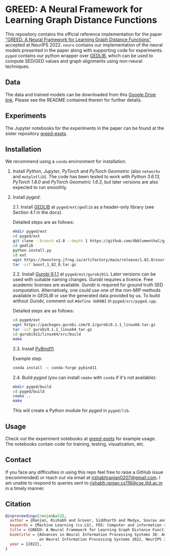 # GREED: A Neural Framework for Learning Graph Distance Functions

This repository contains the official reference implementation for the paper ["GREED: A Neural Framework for Learning Graph Distance Functions"](https://openreview.net/pdf?id=3LBxVcnsEkV) accepted at NeurIPS 2022. `neuro` contains our implementation of the neural models presented in the paper along with supporting code for experiments. `pyged` contains our python wrapper over [GEDLIB](https://github.com/dbblumenthal/gedlib), which can be used to compute SED/GED values and graph alignments using non-neural techniques.

## Data

The data and trained models can be downloaded from this [Google Drive link](https://drive.google.com/file/d/1bRf6isnbfIrDc7V8xStlwEFX1ZtIMBEB/view?usp=sharing). Please see the README contained therein for further details.

## Experiments

The Jupyter notebooks for the experiments in the paper can be found at the sister repository [greed-expts](https://github.com/rishabh-ranjan/greed-expts).

## Installation

We recommend using a `conda` environment for installation.

1. Install _Python_, _Jupyter_, _PyTorch_ and _PyTorch Geometric_ (also `networkx` and `matplotlib`). The code has been tested to work with _Python 3.6.13_, _PyTorch 1.8.0_ and _PyTorch Geometric 1.6.3_, but later versions are also expected to run smoothly.

2. Install _pyged_:

	2.1. Install [GEDLIB](https://dbblumenthal.github.io/gedlib/) at `pyged/ext/gedlib` as a header-only library (see Section 4.1 in the docs).

    Detailed steps are as follows:

    ```bash
    mkdir pyged/ext
    cd pyged/ext
    git clone --branch v1.0 --depth 1 https://github.com/dbblumenthal/gedlib
    cd gedlib
    python install.py
    cd ext
    wget https://boostorg.jfrog.io/artifactory/main/release/1.82.0/source/boost_1_82_0.tar.gz
    tar -xzf boost_1_82_0.tar.gz
    ```

	2.2. Install [Gurobi 9.1.1](https://support.gurobi.com/hc/en-us/articles/360054352391-Gurobi-9-1-1-released) at `pyged/ext/gurobi911`. Later versions can be used with suitable naming changes. _Gurobi_ requires a licence. Free academic licenses are available. _Gurobi_ is required for ground truth SED computation. Alternatively, one could use one of the non-MIP methods available in _GEDLIB_ or use the generated data provided by us. To build without _Gurobi_, comment out `#define GUROBI` in `pyged/src/pyged.cpp`.

    Detailed steps are as follows:

    ```bash
    cd pyged/ext
    wget https://packages.gurobi.com/9.1/gurobi9.1.1_linux64.tar.gz
    tar -xzf gurobi9.1.1_linux64.tar.gz
    cd gurobi911/linux64/src/build
    make
    ```

	2.3. Install [PyBind11](https://pybind11.readthedocs.io/en/stable/installing.html#include-with-conda-forge).

    Example step:
    ```bash
    conda install -c conda-forge pybind11
    ```

	2.4. Build _pyged_ (you can install `cmake` with `conda` if it's not available):
	```bash
	mkdir pyged/build
	cd pyged/build
	cmake ..
	make
	```
	This will create a Python module for _pyged_ in `pyged/lib`.

## Usage

Check out the experiment notebooks at [greed-expts](https://github.com/rishabh-ranjan/greed-expts) for example usage. The notebooks contain code for training, testing, visualization, etc.

## Contact

If you face any difficulties in using this repo feel free to raise a GitHub issue (recommended) or reach out via email at rishabhranjan0207@gmail.com. I am unable to respond to queries sent to rishabh.ranjan.cs118@cse.iitd.ac.in in a timely manner.

## Citation

```bibtex
@inproceedings{ranjan&al22,
  author = {Ranjan, Rishabh and Grover, Siddharth and Medya, Sourav and Chakaravarthy, Venkatesan and Sabharwal, Yogish and Ranu, Sayan},
  keywords = {Machine Learning (cs.LG), FOS: Computer and information sciences, FOS: Computer and information sciences},
  title = {GREED: A Neural Framework for Learning Graph Distance Functions},
  booktitle = {Advances in Neural Information Processing Systems 36: Annual Conference
               on Neural Information Processing Systems 2022, NeurIPS 2022, November 29-Decemer 1, 2022},
  year = {2022},
}
```

